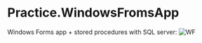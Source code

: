 # Practice.WindowsFromsApp
Windows Forms app + stored procedures with SQL server:
![WF](https://user-images.githubusercontent.com/66450273/233735002-baa252b1-8864-4845-8381-adeb2d36f983.PNG)
